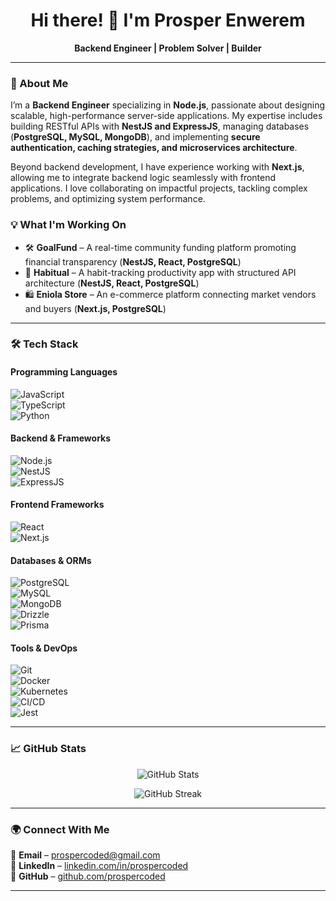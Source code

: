 <h1 align="center">Hi there! 👋 I'm Prosper Enwerem</h1>
<p align="center">
  <b>Backend Engineer | Problem Solver | Builder</b>
</p>

---

### 🚀 About Me  
I’m a **Backend Engineer** specializing in **Node.js**, passionate about designing scalable, high-performance server-side applications. My expertise includes building RESTful APIs with **NestJS and ExpressJS**, managing databases (**PostgreSQL, MySQL, MongoDB**), and implementing **secure authentication, caching strategies, and microservices architecture**.  

Beyond backend development, I have experience working with **Next.js**, allowing me to integrate backend logic seamlessly with frontend applications. I love collaborating on impactful projects, tackling complex problems, and optimizing system performance.  

### 💡 What I'm Working On  
- 🛠 **GoalFund** – A real-time community funding platform promoting financial transparency (**NestJS, React, PostgreSQL**)  
- 🔄 **Habitual** – A habit-tracking productivity app with structured API architecture (**NestJS, React, PostgreSQL**)  
- 🛍 **Eniola Store** – An e-commerce platform connecting market vendors and buyers (**Next.js, PostgreSQL**)  

---

### 🛠 Tech Stack  
#### **Programming Languages**  
![JavaScript](https://img.shields.io/badge/-JavaScript-F7DF1E?style=flat-square&logo=javascript&logoColor=black)  
![TypeScript](https://img.shields.io/badge/-TypeScript-3178C6?style=flat-square&logo=typescript&logoColor=white)  
![Python](https://img.shields.io/badge/-Python-3776AB?style=flat-square&logo=python&logoColor=white)  

#### **Backend & Frameworks**  
![Node.js](https://img.shields.io/badge/-Node.js-339933?style=flat-square&logo=node.js&logoColor=white)  
![NestJS](https://img.shields.io/badge/-NestJS-E0234E?style=flat-square&logo=nestjs&logoColor=white)  
![ExpressJS](https://img.shields.io/badge/-ExpressJS-000000?style=flat-square&logo=express&logoColor=white)  

#### **Frontend Frameworks**  
![React](https://img.shields.io/badge/-React-61DAFB?style=flat-square&logo=react&logoColor=black)  
![Next.js](https://img.shields.io/badge/-Next.js-000000?style=flat-square&logo=next.js&logoColor=white)  

#### **Databases & ORMs**  
![PostgreSQL](https://img.shields.io/badge/-PostgreSQL-336791?style=flat-square&logo=postgresql&logoColor=white)  
![MySQL](https://img.shields.io/badge/-MySQL-4479A1?style=flat-square&logo=mysql&logoColor=white)  
![MongoDB](https://img.shields.io/badge/-MongoDB-47A248?style=flat-square&logo=mongodb&logoColor=white)  
![Drizzle](https://img.shields.io/badge/-Drizzle-3b3b3b?style=flat-square&logo=prisma&logoColor=white)  
![Prisma](https://img.shields.io/badge/-Prisma-2D3748?style=flat-square&logo=prisma&logoColor=white)  

#### **Tools & DevOps**  
![Git](https://img.shields.io/badge/-Git-F05032?style=flat-square&logo=git&logoColor=white)  
![Docker](https://img.shields.io/badge/-Docker-2496ED?style=flat-square&logo=docker&logoColor=white)  
![Kubernetes](https://img.shields.io/badge/-Kubernetes-326CE5?style=flat-square&logo=kubernetes&logoColor=white)  
![CI/CD](https://img.shields.io/badge/-CI/CD-blue?style=flat-square)  
![Jest](https://img.shields.io/badge/-Jest-C21325?style=flat-square&logo=jest&logoColor=white)  

---

### 📈 GitHub Stats  
<p align="center">
  <img src="https://github-readme-stats.vercel.app/api?username=prospercoded&show_icons=true&theme=radical" alt="GitHub Stats" />
</p>  
<p align="center">
  <img src="https://github-readme-streak-stats.herokuapp.com/?user=prospercoded&theme=radical" alt="GitHub Streak" />
</p>  

---

### 🌍 Connect With Me  
📧 **Email** – [prospercoded@gmail.com](mailto:prospercoded@gmail.com)  
🔗 **LinkedIn** – [linkedin.com/in/prospercoded](https://www.linkedin.com/in/prospercoded)  
🐙 **GitHub** – [github.com/prospercoded](https://github.com/prospercoded)  

---

